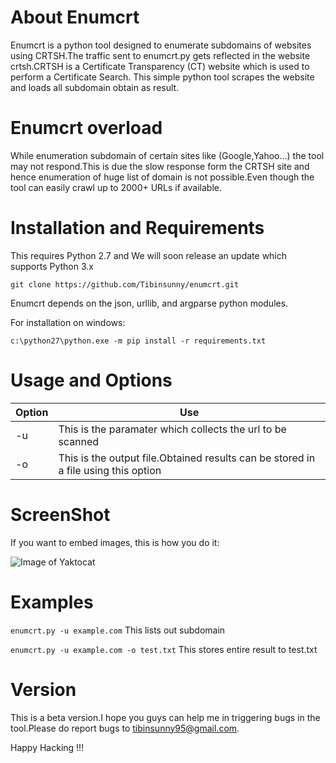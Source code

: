 # About Enumcrt
Enumcrt is a python tool designed to enumerate subdomains of websites using CRTSH.The traffic sent to enumcrt.py gets reflected in the website crtsh.CRTSH is a  Certificate Transparency (CT) website which is used to perform a Certificate Search. This simple python tool scrapes the website and loads all subdomain obtain as result.

# Enumcrt overload

While enumeration subdomain of certain sites like (Google,Yahoo...) the tool may not respond.This is due the slow response form the CRTSH site and hence enumeration of huge list of domain is not possible.Even though the tool can easily crawl up to 2000+ URLs if available.


# Installation and Requirements

This requires Python 2.7 and We will soon release an update which supports Python 3.x

`git clone https://github.com/Tibinsunny/enumcrt.git`

Enumcrt depends on the json, urllib, and argparse python modules.

For installation on windows:

`c:\python27\python.exe -m pip install -r requirements.txt`


# Usage and Options

Option | Use
------------ | -------------
-u | This is the paramater which collects the url to be scanned
-o | This is the output file.Obtained results can be stored in a file using this option


# ScreenShot

If you want to embed images, this is how you do it:

![Image of Yaktocat](https://github.com/Tibinsunny/enumcrt/blob/master/screenshot/enum-crt.PNG)


# Examples

`enumcrt.py -u example.com` This lists out subdomain

`enumcrt.py -u example.com -o test.txt` This stores entire result to test.txt

# Version

This is a beta version.I hope you guys can help me in triggering bugs in the tool.Please do report bugs to tibinsunny95@gmail.com.

Happy Hacking !!!




